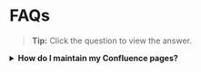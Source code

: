 # FAQs

>**Tip:** Click the question to view the answer.


<details>
  <summary><b>How do I maintain my Confluence pages?</b></summary><br>
  You can maintain <a href="https://confluence.ship.gov.sg/">Confluence</a> pages by checking the analytics on Confluence. It is available on <b>Confluence</b> > <b>Analytics</b> > <b>Spaces</b>. You should check on inactive pages. It is recommended to delete pages that are old or are not in use.
</details>